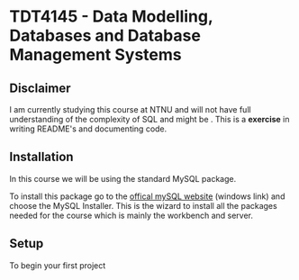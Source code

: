 # TDT4145 - Data Modelling, Databases and Database Management Systems 

## Disclaimer
I am currently studying this course at NTNU and will not have full understanding of the complexity of SQL and might be . This is a **exercise** in writing README's and documenting code. 

## Installation
In this course we will be using the standard MySQL package. 

To install this package go to the [offical mySQL website](https://dev.mysql.com/downloads/windows/) (windows link) and choose the MySQL Installer. This is the wizard to install all the packages needed for the course which is mainly the workbench and server. 

## Setup
To begin your first project 
